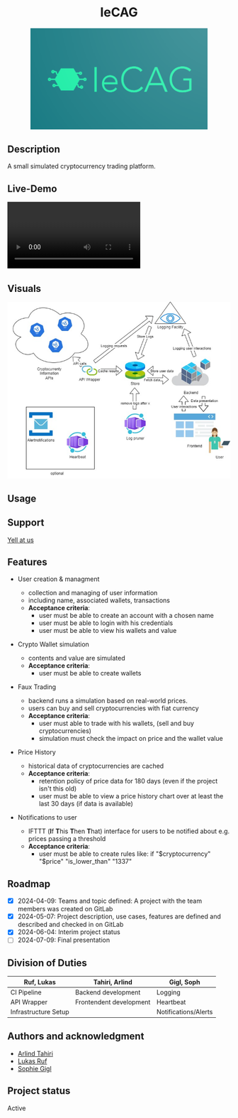 <div align="center">
  <h1>IeCAG</h1>
  <img src="assets/Logo_IeCAG.png" alt="logo" width="400"/>
</div>

## Description
A small simulated cryptocurrency trading platform.

## Live-Demo
![Live-Demo](https://inf-git.fh-rosenheim.de/inf-ca/sose2024/iecag/-/blob/main/assets/IeCAG_Live-Demo.mp4)

## Visuals
![Architectural Design](assets/IeCAG_for_light_theme_nerds.jpg "Architectural Design")

## Usage

## Support
[Yell at us](https://inf-git.fh-rosenheim.de/int-ca/sose2024/iecag/-/issues)

## Features
- User creation & managment
  - collection and managing of user information
  - including name, associated wallets, transactions
  - **Acceptance criteria**:
    - user must be able to create an account with a chosen name
    - user must be able to login with his credentials
    - user must be able to view his wallets and value

- Crypto Wallet simulation
  - contents and value are simulated
  - **Acceptance criteria**:
    - user must be able to create wallets

- Faux Trading
  - backend runs a simulation based on real-world prices.
  - users can buy and sell cryptocurrencies with fiat currency
  - **Acceptance criteria**:
    - user must able to trade with his wallets, (sell and buy cryptocurrencies)
    - simulation must check the impact on price and the wallet value

- Price History
  - historical data of cryptocurrencies are cached
  - **Acceptance criteria**:
    - retention policy of price data for 180 days (even if the project isn't this old)
    - user must be able to view a price history chart over at least the last 30 days (if data is available)

- Notifications to user
  - IFTTT (**I**f **T**his **T**hen **T**hat) interface for users to be notified about e.g. prices passing a threshold
  - **Acceptance criteria**:
    - user must be able to create rules like: if "$cryptocurrency" "$price" "is_lower_than" "1337"

## Roadmap
- [x] 2024-04-09: Teams and topic defined: A project with the team members was created on GitLab
- [x] 2024-05-07: Project description, use cases, features are defined and described and checked in on GitLab
- [x] 2024-06-04: Interim project status
- [ ] 2024-07-09: Final presentation

## Division of Duties
| Ruf, Lukas              | Tahiri, Arlind             | Gigl, Soph            |
| ------                  | ------                     | ------                |
|    CI Pipeline          |    Backend development     |  Logging              |
|    API Wrapper          |    Frontendent development |  Heartbeat            |
|    Infrastructure Setup |                            |  Notifications/Alerts |


## Authors and acknowledgment
- [Arlind Tahiri](https://inf-git.fh-rosenheim.de/studtahiar5766)
- [Lukas Ruf](https://inf-git.fh-rosenheim.de/studrufzlu7742)
- [Sophie Gigl](https://inf-git.fh-rosenheim.de/studgiglso3560)

## Project status
Active

